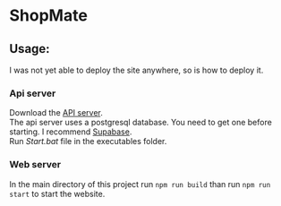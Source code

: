 # ShopMate

## Usage:

I was not yet able to deploy the site anywhere, so is how to deploy it.

### Api server
Download the [API server](https://github.com/simonadamgyula/shoppingListApi).  
The api server uses a postgresql database. You need to get one before starting. I recommend [Supabase](https://supabase.com).   
Run *Start.bat* file in the executables folder.  

### Web server
In the main directory of this project run ``` npm run build ``` than run ``` npm run start ``` to start the website.
